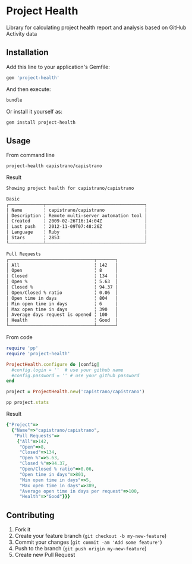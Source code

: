 # Project Health

Library for calculating project health report and analysis based on GitHub Activity data

## Installation

Add this line to your application's Gemfile:

```ruby
gem 'project-health'
```

And then execute:

```bash
bundle
```

Or install it yourself as:

```bash
gem install project-health
```

## Usage

From command line

```bash
project-health capistrano/capistrano
```

Result

```bash
Showing project health for capistrano/capistrano

Basic
┌─────────────┬─────────────────────────────────────┐
│ Name        ╎ capistrano/capistrano               │
│ Description ╎ Remote multi-server automation tool │
│ Created     ╎ 2009-02-26T16:14:04Z                │
│ Last push   ╎ 2012-11-09T07:48:26Z                │
│ Language    ╎ Ruby                                │
│ Stars       ╎ 2853                                │
└─────────────┴─────────────────────────────────────┘

Pull Requests
┌────────────────────────────────┬───────┐
│ All                            ╎ 142   │
│ Open                           ╎ 8     │
│ Closed                         ╎ 134   │
│ Open %                         ╎ 5.63  │
│ Closed %                       ╎ 94.37 │
│ Open/Closed % ratio            ╎ 0.06  │
│ Open time in days              ╎ 804   │
│ Min open time in days          ╎ 6     │
│ Max open time in days          ╎ 390   │
│ Average days request is opened ╎ 100   │
│ Health                         ╎ Good  │
└────────────────────────────────┴───────┘

```


From code

```ruby
require 'pp'
require 'project-health'

ProjectHealth.configure do |config|
  #config.login = ''  # use your github name
  #config.password = '' # use your github password
end

project = ProjectHealth.new('capistrano/capistrano')

pp project.stats
```

Result

```ruby
{"Project"=>
  {"Name"=>"capistrano/capistrano",
   "Pull Requests"=>
    {"All"=>142,
     "Open"=>8,
     "Closed"=>134,
     "Open %"=>5.63,
     "Closed %"=>94.37,
     "Open/Closed % ratio"=>0.06,
     "Open time in days"=>801,
     "Min open time in days"=>5,
     "Max open time in days"=>389,
     "Average open time in days per request"=>100,
     "Health"=>"Good"}}}
```


## Contributing

1. Fork it
2. Create your feature branch (`git checkout -b my-new-feature`)
3. Commit your changes (`git commit -am 'Add some feature'`)
4. Push to the branch (`git push origin my-new-feature`)
5. Create new Pull Request
